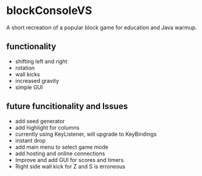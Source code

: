 # blockConsoleVS

A short recreation of a popular block game for education and Java warmup.
## functionality
* shifting left and right
* rotation
* wall kicks
* increased gravity
* simple GUI

## future funcitionality and Issues
* add seed generator
* add highlight for columns
* currently using KeyListener, will upgrade to KeyBindings
* instant drop
* add main menu to select game mode
* add hosting and online connections
* Improve and add GUI for scores and timers.
* Right side wall kick for Z and S is erroneous
